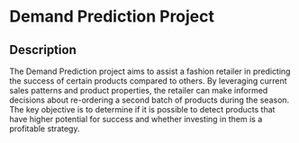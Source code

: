 # Demand Prediction Project
## Description
The Demand Prediction project aims to assist a fashion retailer in predicting the success of certain products compared to others. By leveraging current sales patterns and product properties, the retailer can make informed decisions about re-ordering a second batch of products during the season. The key objective is to determine if it is possible to detect products that have higher potential for success and whether investing in them is a profitable strategy.
